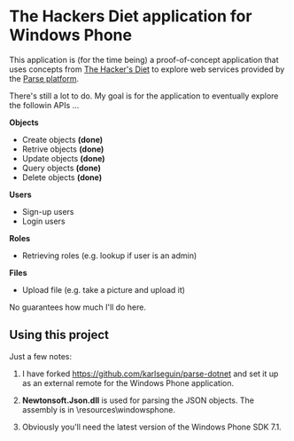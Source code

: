 # The Hackers Diet application for Windows Phone
This application is (for the time being) a proof-of-concept application that uses concepts from [The Hacker's Diet](http://www.fourmilab.ch/hackdiet/) to explore web services provided by the [Parse platform](https://parse.com/).

There's still a lot to do. My goal is for the application to eventually explore the followin APIs ...

**Objects**

* Create objects **(done)**
* Retrive objects **(done)**
* Update objects **(done)**
* Query objects **(done)**
* Delete objects **(done)**

**Users**

* Sign-up users
* Login users

**Roles**

* Retrieving roles (e.g. lookup if user is an admin)

**Files**

* Upload file (e.g. take a picture and upload it)

No guarantees how much I'll do here.

## Using this project
Just a few notes:

1. I have forked <https://github.com/karlseguin/parse-dotnet> and set it up as an external remote for the Windows Phone application.

2. **Newtonsoft.Json.dll** is used for parsing the JSON objects. The assembly is in \resources\windowsphone.

3. Obviously you'll need the latest version of the Windows Phone SDK 7.1.